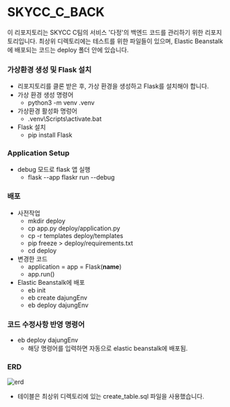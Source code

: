 # SKYCC_C_BACK

이 리포지토리는 SKYCC C팀의 서비스 '다정'의 백엔드 코드를 관리하기 위한 리포지토리입니다. 최상위 디렉토리에는 테스트를 위한 파일들이 있으며, Elastic Beanstalk에 배포되는 코드는 deploy 폴더 안에 있습니다.

### 가상환경 생성 및 Flask 설치
- 리포지토리를 클론 받은 후, 가상 환경을 생성하고 Flask를 설치해야 합니다.
- 가상 환경 생성 명령어
    - python3 -m venv .venv
- 가상환경 활성화 명렁어
    - .venv\Scripts\activate.bat
- Flask 설치
    - pip install Flask
### Application Setup
- debug 모드로 flask 앱 실행
    - flask --app flaskr run --debug

### 배포
- 사전작업
    - mkdir deploy
    - cp app.py deploy/application.py
    - cp -r templates deploy/templates
    - pip freeze > deploy/requirements.txt
    - cd deploy
- 변경한 코드
    - application = app = Flask(__name__)
    - app.run()
- Elastic Beanstalk에 배포
    - eb init
    - eb create dajungEnv
    - eb deploy dajungEnv

### 코드 수정사항 반영 명령어
- eb deploy dajungEnv
    - 해당 명령어를 입력하면 자동으로 elastic beanstalk에 배포됨.


### ERD
![erd](https://github.com/skycc-dajung/SKYCC_C_BACK/assets/75142329/e1d1e759-2c4d-4f15-a8f3-e73c03472985)
- 테이블은 최상위 디렉토리에 있는 create_table.sql 파일을 사용했습니다.
